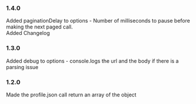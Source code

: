 ### 1.4.0
Added paginationDelay to options - Number of milliseconds to pause before making the next paged call.  
Added Changelog  

### 1.3.0
Added debug to options - console.logs the url and the body if there is a parsing issue  

### 1.2.0
Made the profile.json call return an array of the object  

